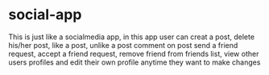 # social-app
This is just like a socialmedia app, in this app user can
creat a post,
delete his/her post,
like a post,
unlike a post
comment on post
send a friend request,
accept a friend request,
remove friend from friends list,
view other users profiles and
edit their own profile anytime they want to make changes

